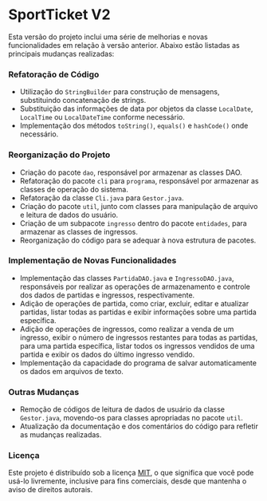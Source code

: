 # SportTicket V2

Esta versão do projeto inclui uma série de melhorias e novas funcionalidades em relação à versão anterior. Abaixo estão listadas as principais mudanças realizadas:

### Refatoração de Código

- Utilização do `StringBuilder` para construção de mensagens, substituindo concatenação de strings.
- Substituição das informações de data por objetos da classe `LocalDate`, `LocalTime` ou `LocalDateTime` conforme necessário.
- Implementação dos métodos `toString()`, `equals()` e `hashCode()` onde necessário.

### Reorganização do Projeto

- Criação do pacote `dao`, responsável por armazenar as classes DAO.
- Refatoração do pacote `cli` para `programa`, responsável por armazenar as classes de operação do sistema.
- Refatoração da classe `Cli.java` para `Gestor.java`.
- Criação do pacote `util`, junto com classes para manipulação de arquivo e leitura de dados do usuário.
- Criação de um subpacote `ingresso` dentro do pacote `entidades`, para armazenar as classes de ingressos.
- Reorganização do código para se adequar à nova estrutura de pacotes.

### Implementação de Novas Funcionalidades

- Implementação das classes `PartidaDAO.java` e `IngressoDAO.java`, responsáveis por realizar as operações de armazenamento e controle dos dados de partidas e ingressos, respectivamente.
- Adição de operações de partida, como criar, excluir, editar e atualizar partidas, listar todas as partidas e exibir informações sobre uma partida específica.
- Adição de operações de ingressos, como realizar a venda de um ingresso, exibir o número de ingressos restantes para todas as partidas, para uma partida específica, listar todos os ingressos vendidos de uma partida e exibir os dados do último ingresso vendido.
- Implementação da capacidade do programa de salvar automaticamente os dados em arquivos de texto.

### Outras Mudanças

- Remoção de códigos de leitura de dados de usuário da classe `Gestor.java`, movendo-os para classes apropriadas no pacote `util`.
- Atualização da documentação e dos comentários do código para refletir as mudanças realizadas.

### Licença

Este projeto é distribuído sob a licença [MIT](LICENSE), o que significa que você pode usá-lo livremente, inclusive para fins comerciais, desde que mantenha o aviso de direitos autorais.
